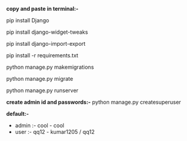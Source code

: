 **copy and paste in terminal:-** 


pip install Django

pip install django-widget-tweaks

pip install django-import-export

pip install -r requirements.txt

python manage.py makemigrations

python manage.py migrate

python manage.py runserver


**create admin id and passwords:-**  python manage.py createsuperuser 


**default:-** 

* admin :- cool - cool
* user :- qq12 - kumar1205 / qq12
